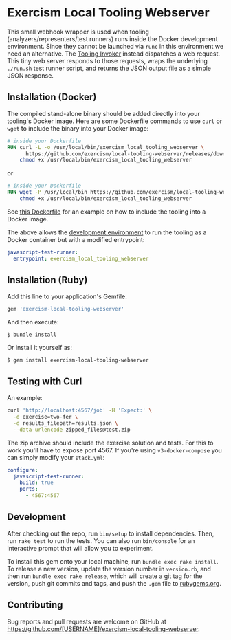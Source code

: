 # Exercism Local Tooling Webserver

This small webhook wrapper is used when tooling (analyzers/representers/test runners) runs inside the Docker development environment. Since they cannot be launched via `runc` in this environment we need an alternative. The [Tooling Invoker](https://github.com/exercism/tooling-invoker/) instead dispatches a web request. This tiny web server responds to those requests, wraps the underlying `./run.sh` test runner script, and returns the JSON output file as a simple JSON response.

## Installation (Docker)

The compiled stand-alone binary should be added directly into your tooling's Docker image. Here are some Dockerfile commands to use `curl` or `wget` to include the binary into your Docker image:

```dockerfile
# inside your Dockerfile
RUN curl -L -o /usr/local/bin/exercism_local_tooling_webserver \
      https://github.com/exercism/local-tooling-webserver/releases/download/latest/exercism_local_tooling_webserver && \
    chmod +x /usr/local/bin/exercism_local_tooling_webserver
```

or

```dockerfile
# inside your Dockerfile
RUN wget -P /usr/local/bin https://github.com/exercism/local-tooling-webserver/releases/latest/download/exercism_local_tooling_webserver && \
    chmod +x /usr/local/bin/exercism_local_tooling_webserver
```

See [this Dockerfile](https://github.com/exercism/javascript-test-runner/blob/master/Dockerfile#L33) for an example on how to include the tooling into a Docker image.

The above allows the [development environment](https://github.com/exercism/development-environment/) to run the tooling as a Docker container but with a modified entrypoint:

```yaml
javascript-test-runner:
  entrypoint: exercism_local_tooling_webserver
```

## Installation (Ruby)

Add this line to your application's Gemfile:

```ruby
gem 'exercism-local-tooling-webserver'
```

And then execute:

    $ bundle install

Or install it yourself as:

    $ gem install exercism-local-tooling-webserver

## Testing with Curl

An example:

```bash
curl 'http://localhost:4567/job' -H 'Expect:' \
  -d exercise=two-fer \
  -d results_filepath=results.json \
  --data-urlencode zipped_files@test.zip
```

The zip archive should include the exercise solution and tests.  For this to work you'll have to expose port 4567. If you're using `v3-docker-compose` you can simply modify your `stack.yml`:

```yaml
configure:
  javascript-test-runner:
    build: true
    ports:
      - 4567:4567
```

## Development

After checking out the repo, run `bin/setup` to install dependencies. Then, run `rake test` to run the tests. You can also run `bin/console` for an interactive prompt that will allow you to experiment.

To install this gem onto your local machine, run `bundle exec rake install`. To release a new version, update the version number in `version.rb`, and then run `bundle exec rake release`, which will create a git tag for the version, push git commits and tags, and push the `.gem` file to [rubygems.org](https://rubygems.org).

## Contributing

Bug reports and pull requests are welcome on GitHub at https://github.com/[USERNAME]/exercism-local-tooling-webserver.


